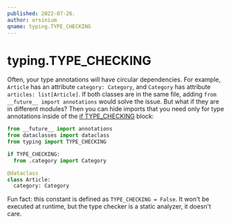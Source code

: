 ```yaml
---
published: 2022-07-26.
author: orsinium
qname: typing.TYPE_CHECKING
---
```


# typing.TYPE_CHECKING

Often, your type annotations will have circular dependencies. For example, `Article` has an attribute `category: Category`, and `Category` has attribute `articles: list[Article]`. If both classes are in the same file, adding `from __future__ import annotations` would solve the issue. But what if they are in different modules? Then you can hide imports that you need only for type annotations inside of the [if TYPE_CHECKING](https://docs.python.org/3/library/typing.html#typing.TYPE_CHECKING) block:

```python
from __future__ import annotations
from dataclasses import dataclass
from typing import TYPE_CHECKING

if TYPE_CHECKING:
  from .category import Category

@dataclass
class Article:
  category: Category
```

Fun fact: this constant is defined as `TYPE_CHECKING = False`. It won't be executed at runtime, but the type checker is a static analyzer, it doesn't care.
